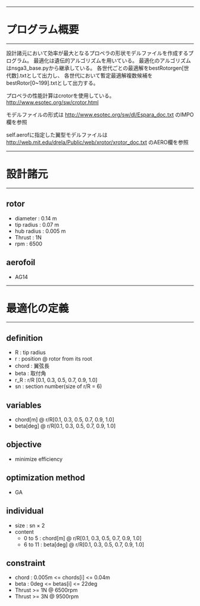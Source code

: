 ------------------------------------
# プログラム概要
------------------------------------
設計諸元において効率が最大となるプロペラの形状モデルファイルを作成するプログラム。
最適化は遺伝的アルゴリズムを用いている。
最適化のアルゴリズムはnsga3_base.pyから継承している。
各世代ごとの最適解をbestRotorgen[世代数].txtとして出力し、
各世代において暫定最適解複数候補をbestRotor[0~199].txtとして出力する。

プロペラの性能計算はcrotorを使用している。
http://www.esotec.org/sw/crotor.html

モデルファイルの形式は
http://www.esotec.org/sw/dl/Espara_doc.txt
のIMPO欄を参照

self.aerofに指定した翼型モデルファイルは
http://web.mit.edu/drela/Public/web/xrotor/xrotor_doc.txt
のAERO欄を参照

------------------------------------
# 設計諸元
------------------------------------
## rotor
- diameter : 0.14 m
- tip radius : 0.07 m
- hub radius : 0.005 m
- Thrust : 1N
- rpm : 6500
## aerofoil
- AG14
------------------------------------
# 最適化の定義
------------------------------------
## definition
- R : tip radius
- r : position @ rotor from its root
- chord : 翼弦長
- beta : 取付角
- r_R : r/R [0.1, 0.3, 0.5, 0.7, 0.9, 1.0]
- sn : section number(size of r/R = 6)
## variables
- chord[m] @ r/R[0.1, 0.3, 0.5, 0.7, 0.9, 1.0]
- beta[deg] @ r/R[0.1, 0.3, 0.5, 0.7, 0.9, 1.0]
## objective
- minimize efficiency
## optimization method
- GA
## individual
- size : sn × 2
- content
    - 0 to 5  : chord[m] @ r/R[0.1, 0.3, 0.5, 0.7, 0.9, 1.0]
    - 6 to 11 : beta[deg] @ r/R[0.1, 0.3, 0.5, 0.7, 0.9, 1.0]
## constraint
- chord : 0.005m <= chords[i] <= 0.04m
- beta  : 0deg <= betas[i] <= 22deg
- Thrust >= 1N @ 6500rpm
- Thrust >= 3N @ 9500rpm
